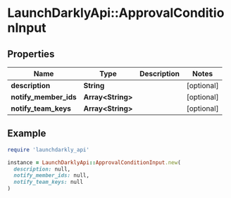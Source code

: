 # LaunchDarklyApi::ApprovalConditionInput

## Properties

| Name | Type | Description | Notes |
| ---- | ---- | ----------- | ----- |
| **description** | **String** |  | [optional] |
| **notify_member_ids** | **Array&lt;String&gt;** |  | [optional] |
| **notify_team_keys** | **Array&lt;String&gt;** |  | [optional] |

## Example

```ruby
require 'launchdarkly_api'

instance = LaunchDarklyApi::ApprovalConditionInput.new(
  description: null,
  notify_member_ids: null,
  notify_team_keys: null
)
```

